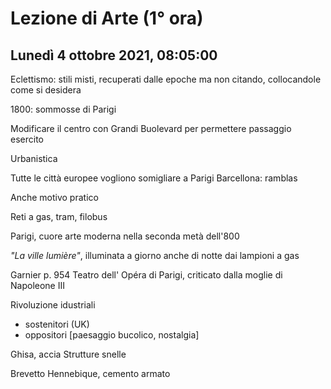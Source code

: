 #  Lezione di Arte (1° ora)
## Lunedì 4 ottobre 2021, 08:05:00


Eclettismo: stili misti, recuperati dalle epoche ma non citando, collocandole come si desidera


1800: sommosse di Parigi

Modificare il centro con Grandi Buolevard per permettere passaggio esercito 

Urbanistica

Tutte le città europee vogliono somigliare a Parigi
Barcellona: ramblas

Anche motivo pratico

Reti a gas, tram, filobus


Parigi, cuore arte moderna nella seconda metà dell'800

_"La ville lumière"_, illuminata a giorno anche di notte dai lampioni a gas

Garnier p. 954
Teatro dell' Opéra di Parigi, criticato dalla moglie di Napoleone III



Rivoluzione idustriali
* sostenitori (UK)
* oppositori [paesaggio bucolico, nostalgia]


Ghisa, accia
Strutture snelle


Brevetto Hennebique, cemento armato
<!--stackedit_data:
eyJoaXN0b3J5IjpbLTE0NzEzOTY1NTIsLTY0NjM4MzY2Ml19
-->